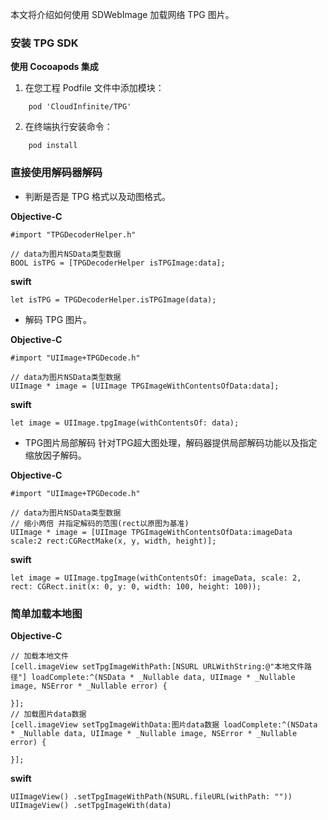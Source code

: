 
本文将介绍如何使用 SDWebImage 加载网络 TPG 图片。

### 安装 TPG SDK

**使用 Cocoapods 集成**

1. 在您工程 Podfile 文件中添加模块：
```
    pod 'CloudInfinite/TPG'
```
2. 在终端执行安装命令：
```
    pod install
```

### 直接使用解码器解码
- 判断是否是 TPG 格式以及动图格式。

**Objective-C**
```
#import "TPGDecoderHelper.h"

// data为图片NSData类型数据
BOOL isTPG = [TPGDecoderHelper isTPGImage:data];
```
**swift**
```
let isTPG = TPGDecoderHelper.isTPGImage(data);
```

- 解码 TPG 图片。

**Objective-C**
```
#import "UIImage+TPGDecode.h"

// data为图片NSData类型数据
UIImage * image = [UIImage TPGImageWithContentsOfData:data];
```
**swift**
```
let image = UIImage.tpgImage(withContentsOf: data);
```

- TPG图片局部解码
针对TPG超大图处理，解码器提供局部解码功能以及指定缩放因子解码。

**Objective-C**
```
#import "UIImage+TPGDecode.h"

// data为图片NSData类型数据
// 缩小两倍 并指定解码的范围(rect以原图为基准)
UIImage * image = [UIImage TPGImageWithContentsOfData:imageData scale:2 rect:CGRectMake(x, y, width, height)];
```
**swift**
```
let image = UIImage.tpgImage(withContentsOf: imageData, scale: 2, rect: CGRect.init(x: 0, y: 0, width: 100, height: 100));
```
### 简单加载本地图

**Objective-C**
```
// 加载本地文件
[cell.imageView setTpgImageWithPath:[NSURL URLWithString:@"本地文件路径"] loadComplete:^(NSData * _Nullable data, UIImage * _Nullable image, NSError * _Nullable error) {
        
}];
// 加载图片data数据
[cell.imageView setTpgImageWithData:图片data数据 loadComplete:^(NSData * _Nullable data, UIImage * _Nullable image, NSError * _Nullable error) {
        
}];

```
**swift**
```
UIImageView() .setTpgImageWithPath(NSURL.fileURL(withPath: ""))
UIImageView() .setTpgImageWith(data)
```
